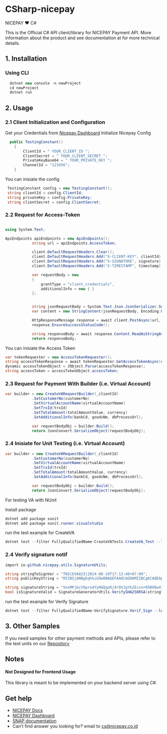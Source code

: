 # CSharp-nicepay
NICEPAY ❤️ C#

This is the Official C# API client/library for NICEPAY Payment API. More information about the product and see documentation at for more technical details.

## 1. Installation
### Using CLI 
```csharp
  dotnet new console -n newProject 
  cd newProject
  dotnet run
```
## 2. Usage
### 2.1 Client Initialization and Configuration
Get your Credentials from [Nicepay Dashboard](https://bo.nicepay.co.id/)
Initialize Nicepay Config

```csharp
  public TestingConstant()
    {
        ClientId = " YOUR_CLIENT_ID ";
        ClientSecret = " YOUR_CLIENT_SECRET ";
        PrivateKeyBase64 = " YOUR_PRIVATE_KEY ";
        ChannelId = "123456";
    }
```
You can inisiate the config

```csharp
 TestingConstant config = new TestingConstant();
 string clientId = config.ClientId;
 string privateKey = config.PrivateKey;
 string clientSecret = config.ClientSecret;
```

### 2.2 Request for Access-Token

```csharp

using System.Text;

ApiEndpoints apiEndpoints = new ApiEndpoints();
            string url = apiEndpoints.AccessToken;

            client.DefaultRequestHeaders.Clear();
            client.DefaultRequestHeaders.Add("X-CLIENT-KEY", clientId);
            client.DefaultRequestHeaders.Add("X-SIGNATURE", signature);
            client.DefaultRequestHeaders.Add("X-TIMESTAMP", timestamp);

            var requestBody = new
            {
                grantType = "client_credentials",
                additionalInfo = new { }
            };


            string jsonRequestBody = System.Text.Json.JsonSerializer.Serialize(requestBody);
            var content = new StringContent(jsonRequestBody, Encoding.UTF8, "application/json");

            HttpResponseMessage response = await client.PostAsync(url, content);
            response.EnsureSuccessStatusCode();

            string responseBody = await response.Content.ReadAsStringAsync();
            return responseBody;
```

You can inisiate the Access Token

```csharp
var tokenRequester = new AccessTokenRequester();
string accessTokenResponse = await tokenRequester.GetAccessTokenAsync(clientId, signature, timestamp);
dynamic accessTokenObject = JObject.Parse(accessTokenResponse);
string accessToken = accessTokenObject.accessToken;
```

### 2.3 Request for Payment With Builder (i.e. Virtual Account)

```csharp
var builder = new CreateVARequestBuilder(_clientId)
            .SetCustomerNo(customerNo)
            .SetVirtualAccountName(virtualAccountName)
            .SetTrxId(trxId)
            .SetTotalAmount(totalAmountValue, currency)
            .SetAdditionalInfo(bankCd, goodsNm, dbProcessUrl);

            var requestBodyObj = builder.Build();
            return JsonConvert.SerializeObject(requestBodyObj);
```

### 2.4 Inisiate for Unit Testing (i.e. Virtual Account)

```csharp
var builder = new CreateVARequestBuilder(_clientId)
            .SetCustomerNo(customerNo)
            .SetVirtualAccountName(virtualAccountName)
            .SetTrxId(trxId)
            .SetTotalAmount(totalAmountValue, currency)
            .SetAdditionalInfo(bankCd, goodsNm, dbProcessUrl);

            var requestBodyObj = builder.Build();
            return JsonConvert.SerializeObject(requestBodyObj);
```

For testing VA with NUnit

Install package
```csharp
dotnet add package xunit
dotnet add package xunit.runner.visualstudio
```
run the test 
example for CreateVA
```csharp
dotnet test --filter FullyQualifiedName~CreateVATests.CreateVA_Test --logger "console;verbosity=detailed"
```


### 2.4 Verify signature notif 

```csharp
import io.github.nicepay.utils.SignatureUtils;

string stringToSignVer = "TNICEVA023|2024-08-19T17:12:40+07:00";
string publicKeyString = "MIIBIjANBgkqhkiG9w0BAQEFAAOCAQ8AMIIBCgKCAQEApizrKJl/1Legp3Zj8f0oTIjKnUWe2HJCBSoRsVLxtpf0Dr1MI+23y+AMNKKxVXxbvReZq/sD91uN4GFYMUr16LY9oX7nJXh9C1JlI4/Xb/Q9MF30o1XYvogHLATtvTR/KQ8hxrf6Nlj/yuzeqrT+PiQMZt1CaKiE6UMn36kq11DmDq4ocwcNhChKDudNZSZ4YYIFn5IgH05K+VsRjehpa0szbO8qHmvnprXVVcqvk7ZSS+6fYwDynOq0f552aL0LWX0glNhh9F0oJqmTreW4lM0mdhNDq4GhlJZl5IpaUiaGRM2Rz/t6spgwR7nqUhI9aE2kjzaorgP4ZWUGm3wlTwIDAQAB"; 

string signatureString = "VoxMPjbcV9pro4YyHGQgoRj4rDVJgYk2Ecxn+95B90w47Wnabtco35BfhGpR7a5RukUNnAdeOEBNczSFk4B9uYyu3jc+ceX+Dvz5OYSgSnw5CiMHtGiVnTAqCM/yHZ2MRpIEqekBc4BWMLVtexSWp0YEJjLyo9dZPrSkSbyLVuD7jkUbvmEpVdvK0uK15xb8jueCcDA6LYVXHkq/OMggS1/5mrLNriBhCGLuR7M7hBUJbhpOXSJJEy7XyfItTBA+3MRC2FLcvUpMDrn/wz1uH1+b9A6FP7mG0bRSBOm2BTLyf+xJR5+cdd88RhF70tNQdQxhqr4okVo3IFqlCz2FFg==";
bool isSignatureValid = SignatureGeneratorUtils.VerifySHA256RSA(stringToSignVer, publicKeyString, signatureString);
```
run the test 
example for Verify Signature
```csharp
dotnet test --filter FullyQualifiedName~VerifySignature.Verif_Sign --logger "console;verbosity=detailed"
```

## 3. Other Samples
If you need samples for other payment methods and APIs, 
please refer to the test units on our [Repository](https://github.com/nicepay-dev/java-nicepay/tree/main/src/test/java/com/nicepay/client)

## Notes
#### Not Designed for Frontend Usage
This library is meant to be implemented on your backend server using C#.

## Get help

- [NICEPAY Docs](https://docs.nicepay.co.id/)
- [NICEPAY Dashboard ](https://bo.nicepay.co.id/)
- [SNAP documentation](https://docs.nicepay.co.id/nicepay-api-snap)
- Can't find answer you looking for? email to [cs@nicepay.co.id](mailto:cs@nicepay.co.id)

